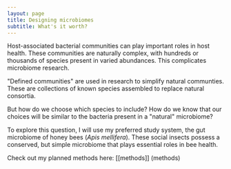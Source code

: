 ```yaml
---
layout: page
title: Designing microbiomes
subtitle: What's it worth?
---
```


Host-associated bacterial communities can play important roles in host health. These communities are naturally complex, with hundreds or thousands of species present in varied abundances. This complicates microbiome research. 

"Defined communities" are used in research to simplify natural communties. These are collections of known species assembled to replace natural consortia.

But how do we choose which species to include? How do we know that our choices will be similar to the bacteria present in a "natural" microbiome?

To explore this question, I will use my preferred study system, the gut microbiome of honey bees (*Apis mellifera*). These social insects possess a conserved, but simple microbiome that plays essential roles in bee health.

Check out my planned methods here: [[methods]]
(methods)
